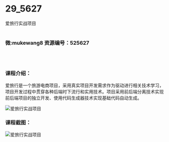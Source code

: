 # 29_5627
爱旅行实战项目
<br/></br>
<h3>微:mukewang8 资源编号：525627</h3>
<br/></br>
<h3>课程介绍：</h3>
<p>爱旅行是一个旅游电商项目，采用真实项目开发需求作为驱动进行相关技术学习，项目开发过程中贯穿各种后端时下流行和实用技术。项目采用前后端分离技术实现前后端项目的独立开发、使用代码生成器技术实现基础代码自动生成。</p>
<p><img src="https://www.ko996.com/wp-content/uploads/img/2019/07/2-22-300x165.png" alt="爱旅行实战项目"></p>
<h3>课程截图：</h3>
<p><img src="https://www.ko996.com/wp-content/uploads/img/2019/07/1-33.png" alt="爱旅行实战项目"></p>
